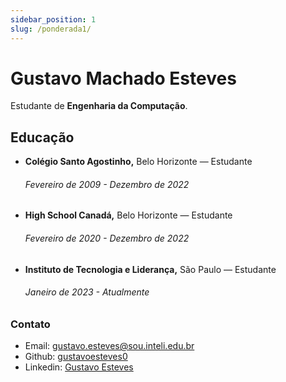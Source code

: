 ```yaml
---
sidebar_position: 1
slug: /ponderada1/
---
```


# Gustavo Machado Esteves

Estudante de **Engenharia da Computação**.

## Educação

- **Colégio Santo Agostinho,** Belo Horizonte  — Estudante
    ###### Fevereiro de 2009 - Dezembro de 2022 
- **High School Canadá,** Belo Horizonte — Estudante
    ###### Fevereiro de 2020 - Dezembro de 2022
- **Instituto de Tecnologia e Liderança,** São Paulo — Estudante
    ###### Janeiro de 2023 - Atualmente

### Contato

- Email: gustavo.esteves@sou.inteli.edu.br
- Github: [gustavoesteves0](https://github.com/gustavoesteves0)
- Linkedin: [Gustavo Esteves](https://www.linkedin.com/in/gustavo-machado-esteves-453b81248/)

